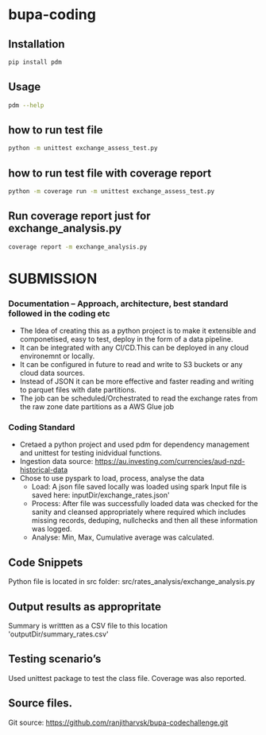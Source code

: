 # bupa-coding

## Installation

``` bash
pip install pdm
```

## Usage

``` bash
pdm --help
```

## how to run test file

``` bash
python -m unittest exchange_assess_test.py
```

## how to run test file with coverage report

``` bash
python -m coverage run -m unittest exchange_assess_test.py
```

## Run coverage report just for  exchange_analysis.py
``` bash
coverage report -m exchange_analysis.py
```

# SUBMISSION
###  Documentation – Approach, architecture, best standard followed in the coding etc
* The Idea of creating this as a python project is to make it extensible and componetised, easy to test, deploy in the form of a data pipeline. 
* It can be integrated with any CI/CD.This can be deployed in any cloud environemnt or locally. 
* It can be configured in future to read and write to S3 buckets or any cloud data sources. 
* Instead of JSON it can be more effective and faster reading and writing to parquet files with date partitions.
* The job can be scheduled/Orchestrated to read the exchange rates from the raw zone date partitions as a AWS Glue job

### Coding Standard
* Cretaed a python project and used pdm for dependency management and unittest for testing inidvidual functions.
* Ingestion data source:  https://au.investing.com/currencies/aud-nzd-historical-data
* Chose to use pyspark to load, process, analyse the data 
    * Load: A json file saved locally was loaded using spark
            Input file is saved here: inputDir/exchange_rates.json'
    * Process: After file was successfully loaded data was   checked for the sanity and cleansed appropriately where required which includes
                missing records, deduping, nullchecks  and then all these information was logged.
    * Analyse: Min, Max, Cumulative average was calculated. 

## Code Snippets
Python file is located in src folder: src/rates_analysis/exchange_analysis.py
## Output results as appropritate
Summary is writtten as a CSV file to this location  'outputDir/summary_rates.csv'
## Testing scenario’s
Used unittest package  to test the class file.
Coverage was also reported.
## Source files.
Git source: https://github.com/ranjitharvsk/bupa-codechallenge.git







